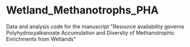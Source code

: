 # Wetland_Methanotrophs_PHA
Data and analysis code for the manuscript "Resource availability governs Polyhydroxyalkanoate Accumulation and Diversity of Methanotrophic Enrichments from Wetlands"
